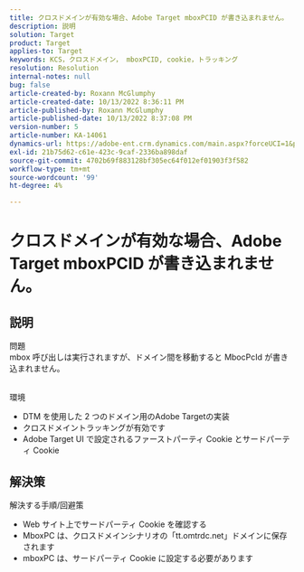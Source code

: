 ```yaml
---
title: クロスドメインが有効な場合、Adobe Target mboxPCID が書き込まれません。
description: 説明
solution: Target
product: Target
applies-to: Target
keywords: KCS，クロスドメイン， mboxPCID, cookie，トラッキング
resolution: Resolution
internal-notes: null
bug: false
article-created-by: Roxann McGlumphy
article-created-date: 10/13/2022 8:36:11 PM
article-published-by: Roxann McGlumphy
article-published-date: 10/13/2022 8:37:08 PM
version-number: 5
article-number: KA-14061
dynamics-url: https://adobe-ent.crm.dynamics.com/main.aspx?forceUCI=1&pagetype=entityrecord&etn=knowledgearticle&id=3513a2ab-364b-ed11-bba1-000d3a3064b8
exl-id: 21b75d62-c61e-423c-9caf-2336ba898daf
source-git-commit: 4702b69f883128bf305ec64f012ef01903f3f582
workflow-type: tm+mt
source-wordcount: '99'
ht-degree: 4%

---
```


# クロスドメインが有効な場合、Adobe Target mboxPCID が書き込まれません。

## 説明

問題<br>
mbox 呼び出しは実行されますが、ドメイン間を移動すると MbocPcId が書き込まれません。


<br>環境<br>
- DTM を使用した 2 つのドメイン用のAdobe Targetの実装
- クロスドメイントラッキングが有効です
- Adobe Target UI で設定されるファーストパーティ Cookie とサードパーティ Cookie



## 解決策

解決する手順/回避策
- Web サイト上でサードパーティ Cookie を確認する
- MboxPC は、クロスドメインシナリオの「tt.omtrdc.net」ドメインに保存されます
- mboxPC は、サードパーティ Cookie に設定する必要があります
